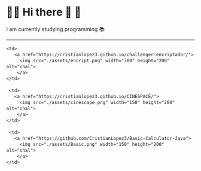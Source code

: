 #  🌟👋 Hi there 👋 🌟
I am currently studying programming 📚
<hr>

<table> 
  <tr>

    <td>
       <a href="https://cristianlopez3.github.io/challenger-encriptador/">
         <img src="./assets/encript.png" width="300" height="200" alt="chal">
        </a>
    </td>

     <td>
       <a href="https://cristianlopez3.github.io/CINESPACE/">
         <img src="./assets/cinescape.png" width="150" height="200" alt="chal">
        </a>
    </td>

     <td>
       <a href="https://github.com/CristianLopez3/Basic-Calculator-Java">
         <img src="./assets/Basic.png" width="150" height="200" alt="chal">
        </a>
    </td>

   </tr>  
</table>
